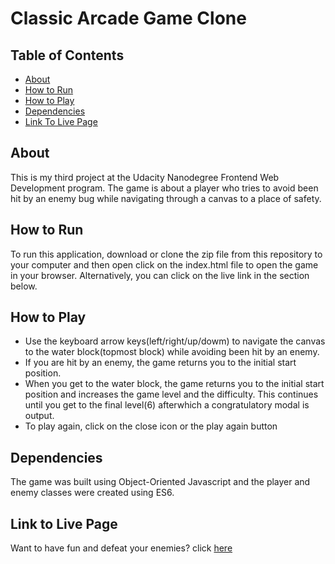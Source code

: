 # Classic Arcade Game Clone

## Table of Contents

* [About](#About)
* [How to Run](#Howtorun)
* [How to Play](#Howtoplay)
* [Dependencies](#Dependencies)
* [Link To Live Page](#linktolivepage)

## About

This is my third project at the Udacity Nanodegree Frontend Web Development program. The game is about a player who tries to avoid been hit by an enemy bug while navigating through a canvas to a place of safety.

## How to Run

To run this application, download or clone the zip file from this repository to your computer and then open click on the index.html file to open the game in your browser. Alternatively, you can click on the live link in the section below.

## How to Play

* Use the keyboard arrow keys(left/right/up/dowm) to navigate the canvas to the water block(topmost block) while avoiding been hit by an enemy.
* If you are hit by an enemy, the game returns you to the initial start position.
* When you get to the water block, the game returns you to the initial start position and increases the game level and the difficulty.      This continues until you get to the final level(6) afterwhich a congratulatory modal is output.
* To play again, click on the close icon or the play again button

## Dependencies

The game was built using Object-Oriented Javascript and the player and enemy classes were created using ES6.

## Link to Live Page

Want to have fun and defeat your enemies? click [here](https://francesakor.github.io/Frogger-game/)
